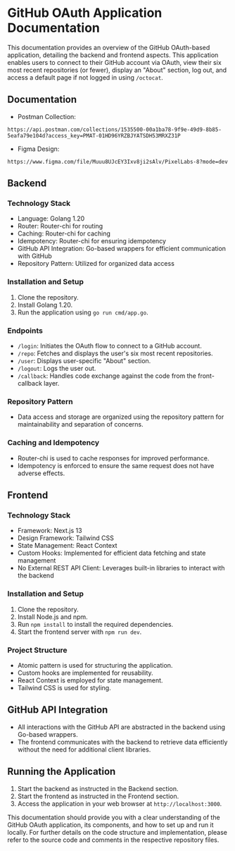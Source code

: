 # GitHub OAuth Application Documentation

This documentation provides an overview of the GitHub OAuth-based application, detailing the backend and frontend aspects. This application enables users to connect to their GitHub account via OAuth, view their six most recent repositories (or fewer), display an "About" section, log out, and access a default page if not logged in using `/octocat`.

## Documentation
- Postman Collection:
```
https://api.postman.com/collections/1535500-00a1ba78-9f9e-49d9-8b85-5eafa79e104d?access_key=PMAT-01HD96YRZBJYATSDH53MRXZ31P
```

- Figma Design:
```
https://www.figma.com/file/Muuu8UJcEY3Ixv8ji2sAlv/PixelLabs-8?mode=dev
```

## Backend

### Technology Stack
- Language: Golang 1.20
- Router: Router-chi for routing
- Caching: Router-chi for caching
- Idempotency: Router-chi for ensuring idempotency
- GitHub API Integration: Go-based wrappers for efficient communication with GitHub
- Repository Pattern: Utilized for organized data access

### Installation and Setup
1. Clone the repository.
2. Install Golang 1.20.
3. Run the application using `go run cmd/app.go`.

### Endpoints
- `/login`: Initiates the OAuth flow to connect to a GitHub account.
- `/repo`: Fetches and displays the user's six most recent repositories.
- `/user`: Displays user-specific "About" section.
- `/logout`: Logs the user out.
- `/callback`: Handles code exchange against the code from the front-callback layer.

### Repository Pattern
- Data access and storage are organized using the repository pattern for maintainability and separation of concerns.

### Caching and Idempotency
- Router-chi is used to cache responses for improved performance.
- Idempotency is enforced to ensure the same request does not have adverse effects.

## Frontend

### Technology Stack
- Framework: Next.js 13
- Design Framework: Tailwind CSS
- State Management: React Context
- Custom Hooks: Implemented for efficient data fetching and state management
- No External REST API Client: Leverages built-in libraries to interact with the backend

### Installation and Setup
1. Clone the repository.
2. Install Node.js and npm.
3. Run `npm install` to install the required dependencies.
4. Start the frontend server with `npm run dev`.

### Project Structure
- Atomic pattern is used for structuring the application.
- Custom hooks are implemented for reusability.
- React Context is employed for state management.
- Tailwind CSS is used for styling.

## GitHub API Integration
- All interactions with the GitHub API are abstracted in the backend using Go-based wrappers.
- The frontend communicates with the backend to retrieve data efficiently without the need for additional client libraries.

## Running the Application
1. Start the backend as instructed in the Backend section.
2. Start the frontend as instructed in the Frontend section.
3. Access the application in your web browser at `http://localhost:3000`.

This documentation should provide you with a clear understanding of the GitHub OAuth application, its components, and how to set up and run it locally. For further details on the code structure and implementation, please refer to the source code and comments in the respective repository files.
